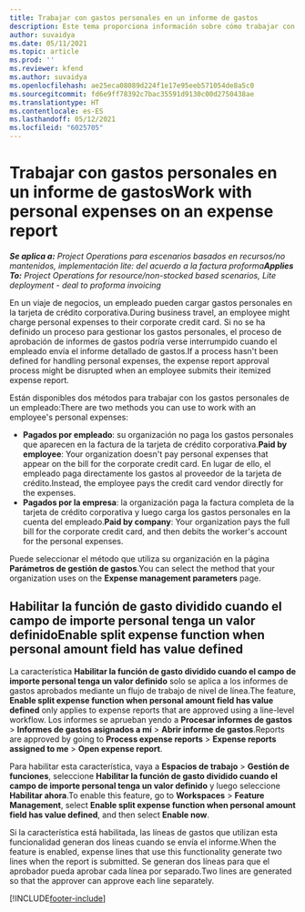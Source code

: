 ```yaml
---
title: Trabajar con gastos personales en un informe de gastos
description: Este tema proporciona información sobre cómo trabajar con los gastos personales de los empleados en sus viajes de negocios.
author: suvaidya
ms.date: 05/11/2021
ms.topic: article
ms.prod: ''
ms.reviewer: kfend
ms.author: suvaidya
ms.openlocfilehash: ae25eca08089d224f1e17e95eeb571054de8a5c0
ms.sourcegitcommit: fd6e9ff78392c7bac35591d9130c00d2750438ae
ms.translationtype: HT
ms.contentlocale: es-ES
ms.lasthandoff: 05/12/2021
ms.locfileid: "6025705"
---
```

# <a name="work-with-personal-expenses-on-an-expense-report"></a><span data-ttu-id="3075a-103">Trabajar con gastos personales en un informe de gastos</span><span class="sxs-lookup"><span data-stu-id="3075a-103">Work with personal expenses on an expense report</span></span>

<span data-ttu-id="3075a-104">_**Se aplica a:** Project Operations para escenarios basados en recursos/no mantenidos, implementación lite: del acuerdo a la factura proforma_</span><span class="sxs-lookup"><span data-stu-id="3075a-104">_**Applies To:** Project Operations for resource/non-stocked based scenarios, Lite deployment - deal to proforma invoicing_</span></span>

<span data-ttu-id="3075a-105">En un viaje de negocios, un empleado pueden cargar gastos personales en la tarjeta de crédito corporativa.</span><span class="sxs-lookup"><span data-stu-id="3075a-105">During business travel, an employee might charge personal expenses to their corporate credit card.</span></span> <span data-ttu-id="3075a-106">Si no se ha definido un proceso para gestionar los gastos personales, el proceso de aprobación de informes de gastos podría verse interrumpido cuando el empleado envía el informe detallado de gastos.</span><span class="sxs-lookup"><span data-stu-id="3075a-106">If a process hasn't been defined for handling personal expenses, the expense report approval process might be disrupted when an employee submits their itemized expense report.</span></span>

<span data-ttu-id="3075a-107">Están disponibles dos métodos para trabajar con los gastos personales de un empleado:</span><span class="sxs-lookup"><span data-stu-id="3075a-107">There are two methods you can use to work with an employee's personal expenses:</span></span>

  - <span data-ttu-id="3075a-108">**Pagados por empleado**: su organización no paga los gastos personales que aparecen en la factura de la tarjeta de crédito corporativa.</span><span class="sxs-lookup"><span data-stu-id="3075a-108">**Paid by employee**: Your organization doesn't pay personal expenses that appear on the bill for the corporate credit card.</span></span> <span data-ttu-id="3075a-109">En lugar de ello, el empleado paga directamente los gastos al proveedor de la tarjeta de crédito.</span><span class="sxs-lookup"><span data-stu-id="3075a-109">Instead, the employee pays the credit card vendor directly for the expenses.</span></span> 
  - <span data-ttu-id="3075a-110">**Pagados por la empresa**: la organización paga la factura completa de la tarjeta de crédito corporativa y luego carga los gastos personales en la cuenta del empleado.</span><span class="sxs-lookup"><span data-stu-id="3075a-110">**Paid by company**: Your organization pays the full bill for the corporate credit card, and then debits the worker's account for the personal expenses.</span></span>

<span data-ttu-id="3075a-111">Puede seleccionar el método que utiliza su organización en la página **Parámetros de gestión de gastos**.</span><span class="sxs-lookup"><span data-stu-id="3075a-111">You can select the method that your organization uses on the **Expense management parameters** page.</span></span>


## <a name="enable-split-expense-function-when-personal-amount-field-has-value-defined"></a><span data-ttu-id="3075a-112">Habilitar la función de gasto dividido cuando el campo de importe personal tenga un valor definido</span><span class="sxs-lookup"><span data-stu-id="3075a-112">Enable split expense function when personal amount field has value defined</span></span>

<span data-ttu-id="3075a-113">La característica **Habilitar la función de gasto dividido cuando el campo de importe personal tenga un valor definido** solo se aplica a los informes de gastos aprobados mediante un flujo de trabajo de nivel de línea.</span><span class="sxs-lookup"><span data-stu-id="3075a-113">The feature, **Enable split expense function when personal amount field has value defined** only applies to expense reports that are approved using a line-level workflow.</span></span> <span data-ttu-id="3075a-114">Los informes se aprueban yendo a **Procesar informes de gastos** > **Informes de gastos asignados a mí** > **Abrir informe de gastos**.</span><span class="sxs-lookup"><span data-stu-id="3075a-114">Reports are approved by going to **Process expense reports** > **Expense reports assigned to me** > **Open expense report**.</span></span> 

<span data-ttu-id="3075a-115">Para habilitar esta característica, vaya a **Espacios de trabajo** > **Gestión de funciones**, seleccione **Habilitar la función de gasto dividido cuando el campo de importe personal tenga un valor definido** y luego seleccione **Habilitar ahora**.</span><span class="sxs-lookup"><span data-stu-id="3075a-115">To enable this feature, go to **Workspaces** > **Feature Management**, select **Enable split expense function when personal amount field has value defined**, and then select **Enable now**.</span></span> 

<span data-ttu-id="3075a-116">Si la característica está habilitada, las líneas de gastos que utilizan esta funcionalidad generan dos líneas cuando se envía el informe.</span><span class="sxs-lookup"><span data-stu-id="3075a-116">When the feature is enabled, expense lines that use this functionality generate two lines when the report is submitted.</span></span> <span data-ttu-id="3075a-117">Se generan dos líneas para que el aprobador pueda aprobar cada línea por separado.</span><span class="sxs-lookup"><span data-stu-id="3075a-117">Two lines are generated so that the approver can approve each line separately.</span></span>


[!INCLUDE[footer-include](../includes/footer-banner.md)]
